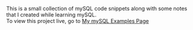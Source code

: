 This is a small collection of mySQL code snippets along with some notes that I created while learning mySQL.  
To view this project live, go to [My mySQL Examples Page](http://joefly.site/pages/projects/mysql_examples/index.php)

